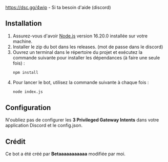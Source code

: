 https://dsc.gg/4wip - Si ta besoin d'aide (discord)

## Installation

1. Assurez-vous d'avoir [Node.js](https://nodejs.org/) version 16.20.0 installée sur votre machine.
2. Installer le zip du bot dans les releases. (mot de passe dans le discord)
3. Ouvrez un terminal dans le répertoire du projet et exécutez la commande suivante pour installer les dépendances (à faire une seule fois) :
    ```sh
    npm install
    ```
4. Pour lancer le bot, utilisez la commande suivante à chaque fois :
    ```sh
    node index.js
    ```

## Configuration

N'oubliez pas de configurer les **3 Privileged Gateway Intents** dans votre application Discord et le config.json.

## Crédit

Ce bot a été créé par **Betaaaaaaaaaaa** modifiée par moi.
